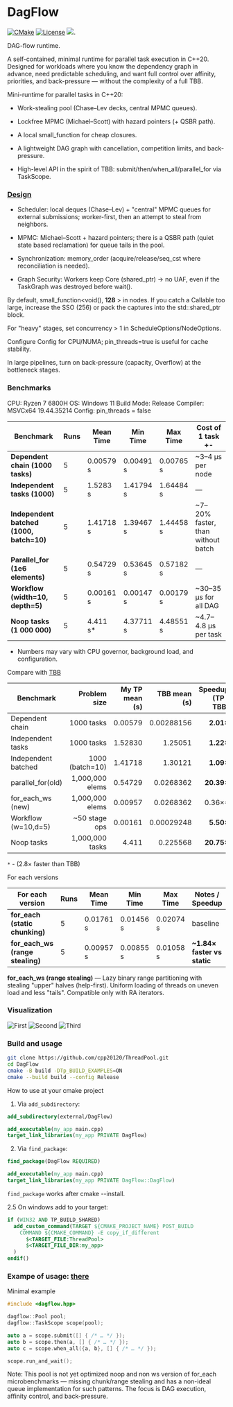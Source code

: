 # DagFlow

[![CMake](https://img.shields.io/badge/CMake-3.26+-blue.svg)](https://cmake.org/)
[![License](https://img.shields.io/badge/license-MIT-blue.svg)](LICENSE)
[![](https://tokei.rs/b1/github/cpp20120/ThreadPool)](https://github.com/cpp20120/ThreadPool).

DAG-flow runtime.

A self-contained, minimal runtime for parallel task execution in C++20.  
Designed for workloads where you know the dependency graph in advance, need predictable scheduling, and want full control over affinity, priorities, and back-pressure — without the complexity of a full TBB.

Mini-runtime for parallel tasks in C++20:

* Work-stealing pool (Chase–Lev decks, central MPMC queues).

* Lockfree MPMC (Michael–Scott) with hazard pointers (+ QSBR path).

* A local small_function for cheap closures.

* A lightweight DAG graph with cancellation, competition limits, and back-pressure.

* High-level API in the spirit of TBB: submit/then/when_all/parallel_for via TaskScope.

### [Design](https://github.com/cpp20120/ThreadPool/blob/main/docs/how_it_works.md) 
* Scheduler: local deques (Chase–Lev) + "central" MPMC queues for external submissions; worker-first, then an attempt to steal from neighbors.

* MPMC: Michael–Scott + hazard pointers; there is a QSBR path (quiet state based reclamation) for queue tails in the pool.

* Synchronization:  memory_order (acquire/release/seq_cst where reconciliation is needed).

* Graph Security: Workers keep Core (shared_ptr) → no UAF, even if the TaskGraph was destroyed before wait().

By default, small_function<void(), **128** > in nodes. If you catch a Callable too large, increase the SSO (256) or pack the captures into the std::shared_ptr block.

For "heavy" stages, set concurrency > 1 in ScheduleOptions/NodeOptions.

Configure Config for CPU/NUMA; pin_threads=true is useful for cache stability.

In large pipelines, turn on back-pressure (capacity, Overflow) at the bottleneck stages.

### Benchmarks
CPU: Ryzen 7 6800H
OS: Windows 11
Build Mode: Release
Compiler: MSVCx64 19.44.35214 
Config: pin_threads = false

| Benchmark                              | Runs | Mean Time  | Min Time  | Max Time  | Cost of 1 task +-                  |
|----------------------------------------|------|------------|-----------|-----------|------------------------------------|
| **Dependent chain (1000 tasks)**       | 5    | 0.00579 s  | 0.00491 s | 0.00765 s | ~3–4 μs per node                   |
| **Independent tasks (1000)**           | 5    | 1.5283  s  | 1.41794 s | 1.64484 s | —                                  |
| **Independent batched (1000, batch=10)**| 5    | 1.41718 s  | 1.39467 s | 1.44458 s | ~7–20% faster, than without batch |
| **Parallel_for (1e6 elements)**        | 5    | 0.54729 s  | 0.53645 s | 0.57182 s | —                                  |
| **Workflow (width=10, depth=5)**       | 5    | 0.00161 s  | 0.00147 s | 0.00179 s | ~30–35 μs for all DAG              |
| **Noop tasks (1 000 000)**              | 5    | 4.411 s*   | 4.37711 s | 4.48551 s | ~4.7–4.8 μs per task              |

* Numbers may vary with CPU governor, background load, and configuration.

Compare with [TBB](https://github.com/uxlfoundation/oneTBB)

| Benchmark           |    Problem size | My   TP mean (s) | TBB mean (s) | Speedup (TP / TBB) |     TP throughput |      TBB throughput |
| ------------------- | --------------: | ---------------: | -----------: | -----------------: | ----------------: | ------------------: |
| Dependent chain     |      1000 tasks |          0.00579 |   0.00288156 |          **2.01×** | \~172,712 tasks/s |   \~347,034 tasks/s |
| Independent tasks   |      1000 tasks |          1.52830 |      1.25051 |          **1.22×** |   \~654.3 tasks/s |     \~799.7 tasks/s |
| Independent batched | 1000 (batch=10) |          1.41718 |      1.30121 |          **1.09×** |   \~705.6 tasks/s |     \~768.5 tasks/s |
| parallel\_for(old)  | 1,000,000 elems |          0.54729 |    0.0268362 |         **20.39×** |   \~1.83M elems/s |    \~37.26M elems/s |
|for_each_ws (new)	  |1,000,000 elems	|          0.00957 |    0.0268362 |	0.36×*			   |	~104.5M elems/s|	~37.26M elems/s  |
| Workflow (w=10,d=5) |  \~50 stage ops |          0.00161 |   0.00029248 |          **5.50×** |                 — |                   — |
| Noop tasks          | 1,000,000 tasks |            4.411 |     0.225568 |         **20.75×** | \~213,630 tasks/s | \~4,433,253 tasks/s |

`*` - (2.8× faster than TBB)

For each versions

| For each version                   | Runs | Mean Time | Min Time  | Max Time  | Notes / Speedup              |
| ---------------------------------- | ---- | --------- | --------- | --------- | ---------------------------- |
| **for\_each (static chunking)**    | 5    | 0.01761 s | 0.01456 s | 0.02074 s | baseline                     |
| **for\_each\_ws (range stealing)** | 5    | 0.00957 s | 0.00855 s | 0.01058 s | **\~1.84× faster vs static** |



**for_each_ws (range stealing)** — Lazy binary range partitioning with stealing "upper" halves (help-first). 
Uniform loading of threads on uneven load and less "tails". Compatible only with RA iterators.

### Visualization
![First](docs/tp_vs_tbb.jpg)
![Second](docs/relative.jpg)
![Third](docs/for_each.jpg)


### Build and usage

```sh
git clone https://github.com/cpp20120/ThreadPool.git
cd DagFlow
cmake -B build -DTp_BUILD_EXAMPLES=ON
cmake --build build --config Release
```

How to use at your cmake project

1. Via `add_subdirectory`:
```cmake
add_subdirectory(external/DagFlow)

add_executable(my_app main.cpp)
target_link_libraries(my_app PRIVATE DagFlow)
```

2. Via `find_package`:
```cmake
find_package(DagFlow REQUIRED)

add_executable(my_app main.cpp)
target_link_libraries(my_app PRIVATE DagFlow::DagFlow)
```

`find_package` works after cmake --install.

2.5 On windows add to your target:
```cmake
if (WIN32 AND TP_BUILD_SHARED)
  add_custom_command(TARGET ${CMAKE_PROJECT_NAME} POST_BUILD
    COMMAND ${CMAKE_COMMAND} -E copy_if_different
      $<TARGET_FILE:ThreadPool>
      $<TARGET_FILE_DIR:my_app>
  )
endif()
```

### Exampe of usage: [there](https://github.com/cpp20120/ThreadPool/blob/main/src/main.cpp)

Minimal example
```cpp
#include <dagflow.hpp>

dagflow::Pool pool;
dagflow::TaskScope scope(pool);

auto a = scope.submit([] { /* … */ });
auto b = scope.then(a, [] { /* … */ });
auto c = scope.when_all({a, b}, [] { /* … */ });

scope.run_and_wait();
```

Note:
This pool is not yet optimized  noop and non ws version of for_each microbenchmarks — missing chunk/range stealing and has a non-ideal queue implementation for such patterns.
The focus is DAG execution, affinity control, and back-pressure.